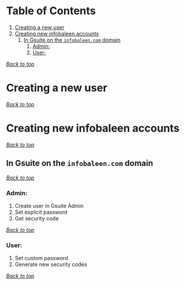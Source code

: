 # Table of Contents
1. [Creating a new user](#creating-a-new-user)
1. [Creating new infobaleen accounts](#creating-new-infobaleen-accounts)
    1. [In Gsuite on the `infobaleen.com` domain](#in-gsuite-on-the-`infobaleencom`-domain)
        1. [Admin:](#admin)
        1. [User:](#user)
[](#table-of-contents)

[*Back to top*](#table-of-contents)

# Creating a new user

[*Back to top*](#table-of-contents)

# Creating new infobaleen accounts

[*Back to top*](#table-of-contents)

## In Gsuite on the `infobaleen.com` domain

[*Back to top*](#table-of-contents)

### Admin:
1. Create user in Gsuite Admin
1. Set explicit password
1. Get security code

[*Back to top*](#table-of-contents)

### User:
1. Set custom password
1. Generate new security codes

[*Back to top*](#table-of-contents)
